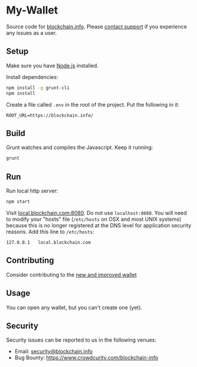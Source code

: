# My-Wallet

Source code for [blockchain.info](https://blockchain.info/). Please [contact support](http://blockchain.zendesk.com/) if you experience any issues as a user.

## Setup

Make sure you have [Node.js](http://nodejs.org/) installed.

Install dependencies:
```sh
npm install -g grunt-cli
npm install
```

Create a file called `.env` in the root of the project. Put the following in it:

```
ROOT_URL=https://blockchain.info/
```

## Build

Grunt watches and compiles the Javascript. Keep it running:
```sh
grunt
```

## Run

Run local http server:
```sh
npm start
```

Visit [local.blockchain.com:8080](http://local.blockchain.com:8080/).  Do not use `localhost:8080`. You will need to modify your "hosts" file (`/etc/hosts` on OSX and most UNIX systems) because this is no longer registered at the DNS level for application security reasons. Add this line to `/etc/hosts`:

    127.0.0.1   local.blockchain.com

## Contributing

Consider contributing to the [new and improved wallet](https://github.com/blockchain/My-Wallet-V3-Frontend)

## Usage

You can open any wallet, but you can't create one (yet).

## Security

Security issues can be reported to us in the following venues:

 * Email: security@blockchain.info
 * Bug Bounty: https://www.crowdcurity.com/blockchain-info
